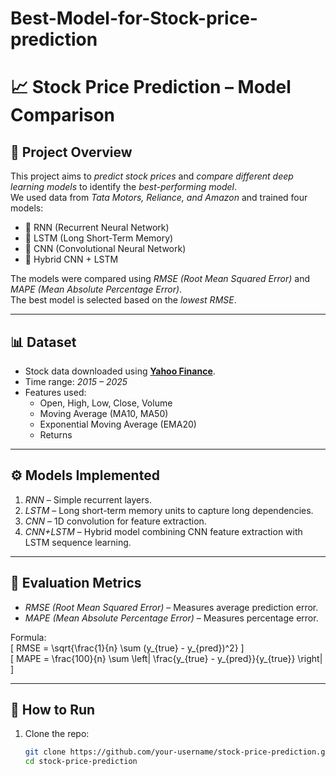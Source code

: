 # Best-Model-for-Stock-price-prediction
# 📈 Stock Price Prediction – Model Comparison

## 📌 Project Overview
This project aims to *predict stock prices* and *compare different deep learning models* to identify the *best-performing model*.  
We used data from *Tata Motors, Reliance, and Amazon* and trained four models:

- 🔹 RNN (Recurrent Neural Network)  
- 🔹 LSTM (Long Short-Term Memory)  
- 🔹 CNN (Convolutional Neural Network)  
- 🔹 Hybrid CNN + LSTM  

The models were compared using *RMSE (Root Mean Squared Error)* and *MAPE (Mean Absolute Percentage Error)*.  
The best model is selected based on the *lowest RMSE*.

---

## 📊 Dataset
- Stock data downloaded using **[Yahoo Finance](https://pypi.org/project/yfinance/)**.  
- Time range: *2015 – 2025*  
- Features used:
  - Open, High, Low, Close, Volume  
  - Moving Average (MA10, MA50)  
  - Exponential Moving Average (EMA20)  
  - Returns  

---

## ⚙ Models Implemented
1. *RNN* – Simple recurrent layers.  
2. *LSTM* – Long short-term memory units to capture long dependencies.  
3. *CNN* – 1D convolution for feature extraction.  
4. *CNN+LSTM* – Hybrid model combining CNN feature extraction with LSTM sequence learning.  

---

## 🧪 Evaluation Metrics
- *RMSE (Root Mean Squared Error)* – Measures average prediction error.  
- *MAPE (Mean Absolute Percentage Error)* – Measures percentage error.  

Formula:  
\[
RMSE = \sqrt{\frac{1}{n} \sum (y_{true} - y_{pred})^2}
\]  
\[
MAPE = \frac{100}{n} \sum \left| \frac{y_{true} - y_{pred}}{y_{true}} \right|
\]

---

## 🚀 How to Run
1. Clone the repo:
   ```bash
   git clone https://github.com/your-username/stock-price-prediction.git
   cd stock-price-prediction
